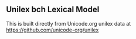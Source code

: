 Unilex bch Lexical Model
----------------------

This is built directly from Unicode.org unilex data at
https://github.com/unicode-org/unilex
